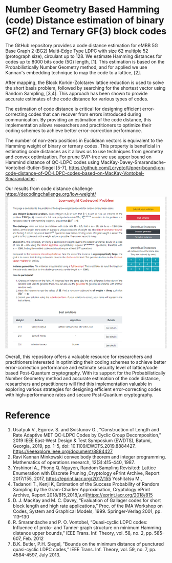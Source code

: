 # Number Geometry Based Hamming (code) Distance estimation of binary GF(2) and Ternary GF(3) block codes


The GitHub repository provides a code distance estimation for eMBB 5G Base Graph 2 (BG2) Multi-Edge Type LDPC with size 62 multiple 52 (protograph size), circulant up to 128. We estimate Hamming distances for codes up to 8000 bits code (5G) length, [1]. This estimation is based on the Probabilistically Number Geometry method, and for applied we use Kannan's embedding technique to map the code to a lattice, [2].

After mapping, the Block Korkin-Zolotarev lattice reduction is used to solve the short basis problem, followed by searching for the shortest vector using Random Sampling, [3,4]. This approach has been shown to provide accurate estimates of the code distance for various types of codes.

The estimation of code distance is critical for designing efficient error-correcting codes that can recover from errors introduced during communication. By providing an estimation of the code distance, this implementation allows researchers and practitioners to optimize their coding schemes to achieve better error-correction performance.

The number of non-zero positions in Euclidean vectors is equivalent to the Hamming weight of binary or ternary codes. This property is beneficial in estimating code distances as it allows us to use techniques from geometry and convex optimization. For prune SVP-tree we use upper bound on Hammind distance of QC-LDPC codes using MacKay-Davey-Smarandache-Vontolbel-Butler-Siegel [5-7], https://github.com/Lcrypto/Upper-bound-on-code-distance-of-QC-LDPC-codes-based-on-MacKay-Vontobel-Smarandache .

Our results from code distance challenge https://decodingchallenge.org/low-weight/
![alt text](https://github.com/Lcrypto/Length-und-Rate-adaptive-code/blob/master/Code_distance_challenge.png)



Overall, this repository offers a valuable resource for researchers and practitioners interested in optimizing their coding schemes to achieve better error-correction performance and estimate security level of lattice/code based Post-Quantum cryptography. With its support for the Probabilistically Number Geometry method and accurate estimation of the code distance, researchers and practitioners will find this implementation valuable in exploring various strategies for designing efficient error-correcting codes with high-performance rates and secure Post-Quantum cryptography.


# Reference

1. Usatyuk V., Egorov. S. and  Svistunov G., "Construction of Length and Rate Adaptive MET QC-LDPC Codes by Cyclic Group Decomposition," 2019 IEEE East-West Design & Test Symposium (EWDTS), Batumi, Georgia, 2019, pp. 1-5, doi: 10.1109/EWDTS.2019.8884427. https://ieeexplore.ieee.org/document/8884427
2. Ravi Kannan  Minkowski convex body theorem and integer programming. Mathematics of operations research, 12(3):415-440, 1987.
3. Yoshinori A., Phong Q. Nguyen, Random Sampling Revisited: Lattice Enumeration with Discrete Pruning ,Cryptology ePrint Archive, Report 2017/155, 2017, https://eprint.iacr.org/2017/155 Yoshitatsu M.,
4. Tadanori T., Kenji K, Estimation of the Success Probability of Random Sampling by the Gram-Charlier Approximation, Cryptology ePrint Archive, Report 2018/815,2018,\url{https://eprint.iacr.org/2018/815
5. D. J. MacKay and M. C. Davey, “Evaluation of Gallager codes for short block length and high rate applications,” Proc. of the IMA Workshop on Codes, System and Graphical Models, 1999. Springer-Verlag 2001, pp. 113–130
6. R. Smarandache and P. O. Vontobel, “Quasi-cyclic LDPC codes: Influence of proto- and Tanner-graph structure on minimum Hamming distance upper bounds,” IEEE Trans. Inf. Theory, vol. 58, no. 2, pp. 585–607, Feb. 2012
7. B.K. Butler, P.H. Siegel, ”Bounds on the minimum distance of punctured quasi-cyclic LDPC codes,” IEEE Trans. Inf. Theory, vol. 59, no. 7, pp. 4584-4597, July 2013.


